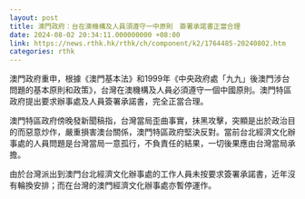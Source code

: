 ```yaml
---
layout: post
title: 澳門政府：台在澳機構及人員須遵守一中原則　簽署承諾書正當合理
date: 2024-08-02 20:34:11.000000000 +08:00
link: https://news.rthk.hk/rthk/ch/component/k2/1764485-20240802.htm
categories: rthk
---
```


澳門政府重申，根據《澳門基本法》和1999年《中央政府處「九九」後澳門涉台問題的基本原則和政策》，台灣在澳機構及人員必須遵守一個中國原則。澳門特區政府提出要求辦事處及人員簽署承諾書，完全正當合理。

澳門特區政府傍晚發新聞稿指，台灣當局歪曲事實，抺黑攻擊，突顯是出於政治目的而惡意炒作，嚴重損害澳台關係，澳門特區政府堅決反對。當前台北經濟文化辦事處的人員問題是台灣當局一意孤行，不負責任的結果，一切後果應由台灣當局承擔。

由於台灣派出到澳門台北經濟文化辦事處的工作人員未按要求簽署承諾書，近年沒有輪換安排；而在台灣的澳門經濟文化辦事處亦暫停運作。
